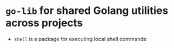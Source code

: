 # `go-lib` for shared Golang utilities across projects

* `shell` is a package for executing local shell commands
